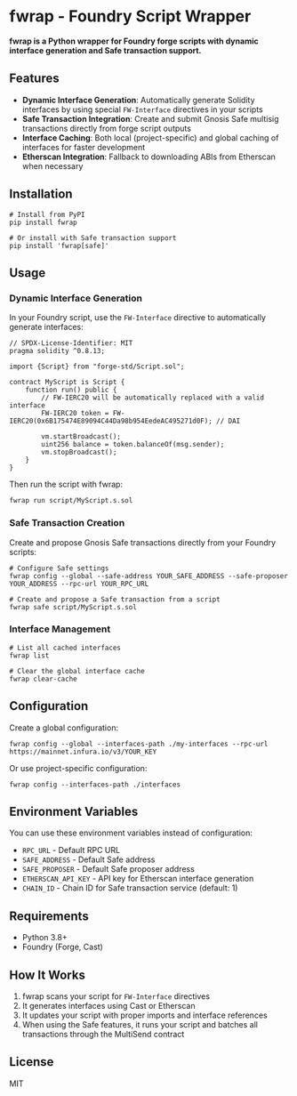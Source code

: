 # fwrap - Foundry Script Wrapper

**fwrap is a Python wrapper for Foundry forge scripts with dynamic interface generation and Safe transaction support.**

## Features

- **Dynamic Interface Generation**: Automatically generate Solidity interfaces by using special `FW-Interface` directives in your scripts
- **Safe Transaction Integration**: Create and submit Gnosis Safe multisig transactions directly from forge script outputs
- **Interface Caching**: Both local (project-specific) and global caching of interfaces for faster development
- **Etherscan Integration**: Fallback to downloading ABIs from Etherscan when necessary

## Installation

```shell
# Install from PyPI
pip install fwrap

# Or install with Safe transaction support
pip install 'fwrap[safe]'
```

## Usage

### Dynamic Interface Generation

In your Foundry script, use the `FW-Interface` directive to automatically generate interfaces:

```solidity
// SPDX-License-Identifier: MIT
pragma solidity ^0.8.13;

import {Script} from "forge-std/Script.sol";

contract MyScript is Script {
    function run() public {
        // FW-IERC20 will be automatically replaced with a valid interface
        FW-IERC20 token = FW-IERC20(0x6B175474E89094C44Da98b954EedeAC495271d0F); // DAI
        
        vm.startBroadcast();
        uint256 balance = token.balanceOf(msg.sender);
        vm.stopBroadcast();
    }
}
```

Then run the script with fwrap:

```shell
fwrap run script/MyScript.s.sol
```

### Safe Transaction Creation

Create and propose Gnosis Safe transactions directly from your Foundry scripts:

```shell
# Configure Safe settings
fwrap config --global --safe-address YOUR_SAFE_ADDRESS --safe-proposer YOUR_ADDRESS --rpc-url YOUR_RPC_URL

# Create and propose a Safe transaction from a script
fwrap safe script/MyScript.s.sol
```

### Interface Management

```shell
# List all cached interfaces
fwrap list

# Clear the global interface cache
fwrap clear-cache
```

## Configuration

Create a global configuration:

```shell
fwrap config --global --interfaces-path ./my-interfaces --rpc-url https://mainnet.infura.io/v3/YOUR_KEY
```

Or use project-specific configuration:

```shell
fwrap config --interfaces-path ./interfaces
```

## Environment Variables

You can use these environment variables instead of configuration:

- `RPC_URL` - Default RPC URL
- `SAFE_ADDRESS` - Default Safe address
- `SAFE_PROPOSER` - Default Safe proposer address
- `ETHERSCAN_API_KEY` - API key for Etherscan interface generation
- `CHAIN_ID` - Chain ID for Safe transaction service (default: 1)

## Requirements

- Python 3.8+
- Foundry (Forge, Cast)

## How It Works

1. fwrap scans your script for `FW-Interface` directives
2. It generates interfaces using Cast or Etherscan
3. It updates your script with proper imports and interface references
4. When using the Safe features, it runs your script and batches all transactions through the MultiSend contract

## License

MIT
